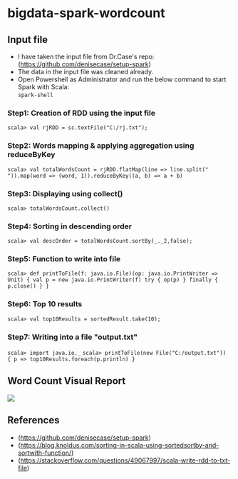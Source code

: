 # bigdata-spark-wordcount

## Input file
- I have taken the input file from Dr.Case's repo: (https://github.com/denisecase/setup-spark)
- The data in the input file was cleaned already.
- Open Powershell as Administrator and run the below command to start Spark with Scala:<br>
```spark-shell```

### Step1: Creation of RDD using the input file
```scala> val rjRDD = sc.textFile("C:/rj.txt");```

### Step2: Words mapping & applying aggregation using reduceByKey
```scala> val totalWordsCount = rjRDD.flatMap(line => line.split(" ")).map(word => (word, 1)).reduceByKey((a, b) => a + b)```

### Step3: Displaying using collect()
```scala> totalWordsCount.collect()```

### Step4: Sorting in descending order
```scala> val descOrder = totalWordsCount.sortBy(_._2,false);```

### Step5: Function to write into file
```scala> def printToFile(f: java.io.File)(op: java.io.PrintWriter => Unit) { val p = new java.io.PrintWriter(f) try { op(p) } finally { p.close() } }```
                     
### Step6: Top 10 results
```scala> val top10Results = sortedResult.take(10);```

### Step7: Writing into a file "output.txt"
```scala> import java.io._```
```scala> printToFile(new File("C:/output.txt")) { p => top10Results.foreach(p.println) }```
## Word Count Visual Report
![](wordcount.JPG)

## References
- (https://github.com/denisecase/setup-spark)
- (https://blog.knoldus.com/sorting-in-scala-using-sortedsortby-and-sortwith-function/)
- (https://stackoverflow.com/questions/49067997/scala-write-rdd-to-txt-file)
